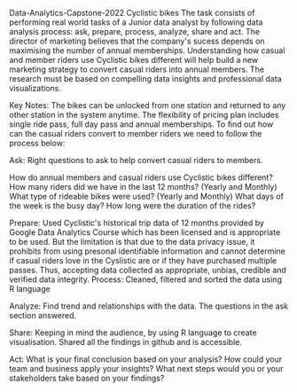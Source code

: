 Data-Analytics-Capstone-2022
Cyclistic bikes
The task consists of performing real world tasks of a Junior data analyst by following data analysis process: ask, prepare, process, analyze, share and act. The director of marketing believes that the company's sucess depends on maximising the number of annual memberships. Understanding how casual and member riders use Cyclistic bikes different will help build a new marketing strategy to convert casual riders into annual members. The research must be based on compelling data insights and professional data visualizations.

Key Notes:
The bikes can be unlocked from one station and returned to any other station in the system anytime.
The flexibility of pricing plan includes single ride pass, full day pass and annual memberships.
To find out how can the casual riders convert to member riders we need to follow the process below:

Ask:
Right questions to ask to help convert casual riders to members.

How do annual members and casual riders use Cyclistic bikes different?
How many riders did we have in the last 12 months? (Yearly and Monthly)
What type of rideable bikes were used? (Yearly and Monthly)
What days of the week is the busy day?
How long were the duration of the rides?

Prepare:
Used Cyclistic's historical trip data of 12 months provided by Google Data Analytics Course which has been licensed and is appropriate to be used.
But the limitation is that due to the data privacy issue, it prohibits from using presonal identifiable information and cannot determine if casual riders love in the Cyslistic are or if they have purchased multiple passes. Thus, accepting data collected as appropriate, unbias, credible and verified data integrity.
Process:
Cleaned, filtered and sorted the data using R language

Analyze:
Find trend and relationships with the data.
The questions in the ask section answered.

Share:
Keeping in mind the audience, by using R language to create visualisation.
Shared all the findings in github and is accessible.

Act:
What is your final conclusion based on your analysis?
How could your team and business apply your insights?
What next steps would you or your stakeholders take based on your findings?
